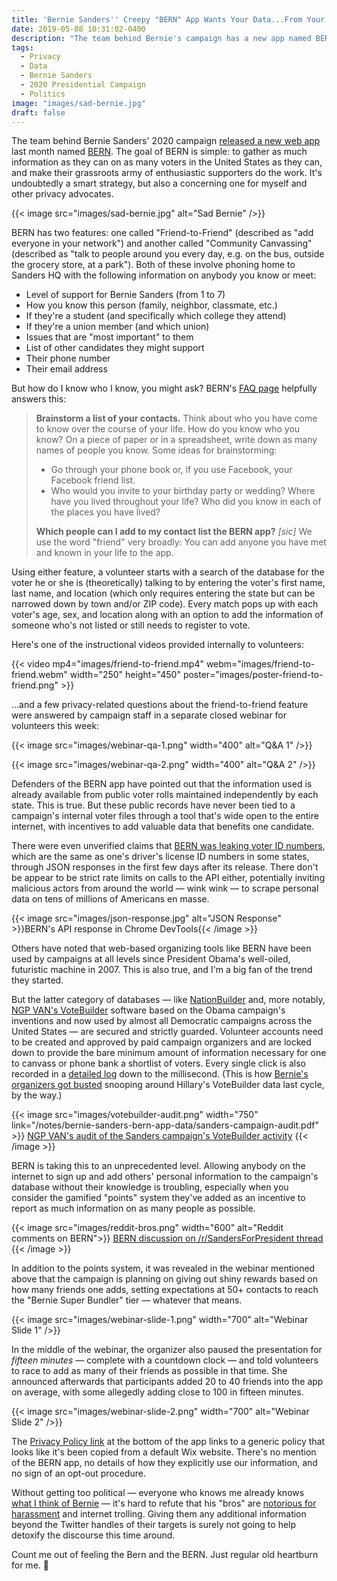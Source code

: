 ```yaml
---
title: 'Bernie Sanders'' Creepy "BERN" App Wants Your Data...From Your Best Friends'
date: 2019-05-08 10:31:02-0400
description: "The team behind Bernie's campaign has a new app named BERN. It's undoubtedly a smart move, but also a concerning one for privacy advocates."
tags:
  - Privacy
  - Data
  - Bernie Sanders
  - 2020 Presidential Campaign
  - Politics
image: "images/sad-bernie.jpg"
draft: false
---
```


The team behind Bernie Sanders' 2020 campaign [released a new web app](https://www.nbcnews.com/politics/2020-election/bernie-sanders-2020-campaign-unveils-app-increase-its-voter-database-n999206) last month named [BERN](https://app.berniesanders.com/). The goal of BERN is simple: to gather as much information as they can on as many voters in the United States as they can, and make their grassroots army of enthusiastic supporters do the work. It's undoubtedly a smart strategy, but also a concerning one for myself and other privacy advocates.

{{< image src="images/sad-bernie.jpg" alt="Sad Bernie" />}}

BERN has two features: one called "Friend-to-Friend" (described as "add everyone in your network") and another called "Community Canvassing" (described as "talk to people around you every day, e.g. on the bus, outside the grocery store, at a park"). Both of these involve phoning home to Sanders HQ with the following information on anybody you know or meet:

- Level of support for Bernie Sanders (from 1 to 7)
- How you know this person (family, neighbor, classmate, etc.)
- If they're a student (and specifically which college they attend)
- If they're a union member (and which union)
- Issues that are "most important" to them
- List of other candidates they might support
- Their phone number
- Their email address

But how do I know who I know, you might ask? BERN's [FAQ page](https://app.berniesanders.com/help/app-frequently-asked-questions/) helpfully answers this:

> **Brainstorm a list of your contacts.** Think about who you have come to know over the course of your life. How do you know who you know? On a piece of paper or in a spreadsheet, write down as many names of people you know. Some ideas for brainstorming:
>
> - Go through your phone book or, if you use Facebook, your Facebook friend list.
> - Who would you invite to your birthday party or wedding? Where have you lived throughout your life? Who did you know in each of the places you have lived?
>
> **Which people can I add to my contact list the BERN app?** _[sic]_
> We use the word "friend" very broadly: You can add anyone you have met and known in your life to the app.

Using either feature, a volunteer starts with a search of the database for the voter he or she is (theoretically) talking to by entering the voter's first name, last name, and location (which only requires entering the state but can be narrowed down by town and/or ZIP code). Every match pops up with each voter's age, sex, and location along with an option to add the information of someone who's not listed or still needs to register to vote.

Here's one of the instructional videos provided internally to volunteers:

{{< video mp4="images/friend-to-friend.mp4" webm="images/friend-to-friend.webm" width="250" height="450" poster="images/poster-friend-to-friend.png" >}}

...and a few privacy-related questions about the friend-to-friend feature were answered by campaign staff in a separate closed webinar for volunteers this week:

{{< image src="images/webinar-qa-1.png" width="400" alt="Q&A 1" />}}

{{< image src="images/webinar-qa-2.png" width="400" alt="Q&A 2" />}}

Defenders of the BERN app have pointed out that the information used is already available from public voter rolls maintained independently by each state. This is true. But these public records have never been tied to a campaign's internal voter files through a tool that's wide open to the entire internet, with incentives to add valuable data that benefits one candidate.

There were even unverified claims that [BERN was leaking voter ID numbers](https://info.idagent.com/blog/bern-app-exposes-150m-voter-records), which are the same as one's driver's license ID numbers in some states, through JSON responses in the first few days after its release. There don't be appear to be strict rate limits on calls to the API either, potentially inviting malicious actors from around the world — wink wink — to scrape personal data on tens of millions of Americans en masse.

{{< image src="images/json-response.jpg" alt="JSON Response" >}}BERN's API response in Chrome DevTools{{< /image >}}

Others have noted that web-based organizing tools like BERN have been used by campaigns at all levels since President Obama's well-oiled, futuristic machine in 2007. This is also true, and I'm a big fan of the trend they started.

But the latter category of databases — like [NationBuilder](https://nationbuilder.com/) and, more notably, [NGP VAN's VoteBuilder](https://act.ngpvan.com/votebuilder) software based on the Obama campaign's inventions and now used by almost all Democratic campaigns across the United States — are secured and strictly guarded. Volunteer accounts need to be created and approved by paid campaign organizers and are locked down to provide the bare minimum amount of information necessary for one to canvass or phone bank a shortlist of voters. Every single click is also recorded in a [detailed log](sanders-campaign-audit.pdf) down to the millisecond. (This is how [Bernie's organizers got busted](https://time.com/4155185/bernie-sanders-hillary-clinton-data/) snooping around Hillary's VoteBuilder data last cycle, by the way.)

{{< image src="images/votebuilder-audit.png" width="750" link="/notes/bernie-sanders-bern-app-data/sanders-campaign-audit.pdf" >}}
[NGP VAN's audit of the Sanders campaign's VoteBuilder activity](/notes/bernie-sanders-bern-app-data/sanders-campaign-audit.pdf)
{{< /image >}}

BERN is taking this to an unprecedented level. Allowing anybody on the internet to sign up and add others' personal information to the campaign's database without their knowledge is troubling, especially when you consider the gamified "points" system they've added as an incentive to report as much information on as many people as possible.

{{< image src="images/reddit-bros.png" width="600" alt="Reddit comments on BERN">}}
[BERN discussion on /r/SandersForPresident thread](https://www.reddit.com/r/SandersForPresident/comments/bi15la/new_get_the_official_bernie_sanders_2020_app_bern/elxi85m/)
{{< /image >}}

In addition to the points system, it was revealed in the webinar mentioned above that the campaign is planning on giving out shiny rewards based on how many friends one adds, setting expectations at 50+ contacts to reach the "Bernie Super Bundler" tier — whatever that means.

{{< image src="images/webinar-slide-1.png" width="700" alt="Webinar Slide 1" />}}

In the middle of the webinar, the organizer also paused the presentation for _fifteen minutes_ — complete with a countdown clock — and told volunteers to race to add as many of their friends as possible in that time. She announced afterwards that participants added 20 to 40 friends into the app on average, with some allegedly adding close to 100 in fifteen minutes.

{{< image src="images/webinar-slide-2.png" width="700" alt="Webinar Slide 2" />}}

The [Privacy Policy link](https://berniesanders.com/privacy-policy/) at the bottom of the app links to a generic policy that looks like it's been copied from a default Wix website. There's no mention of the BERN app, no details of how they explicitly use our information, and no sign of an opt-out procedure.

Without getting too political — everyone who knows me already knows [what I think of Bernie](/notes/millenial-with-hillary-clinton/) — it's hard to refute that his "bros" are [notorious for harassment](https://www.washingtonpost.com/news/the-fix/wp/2016/06/07/the-bernie-bros-are-out-in-full-force-harassing-female-reporters/?utm_term=.795f3a6a6ac9) and internet trolling. Giving them any additional information beyond the Twitter handles of their targets is surely not going to help detoxify the discourse this time around.

Count me out of feeling the Bern and the BERN. Just regular old heartburn for me. 🤢
